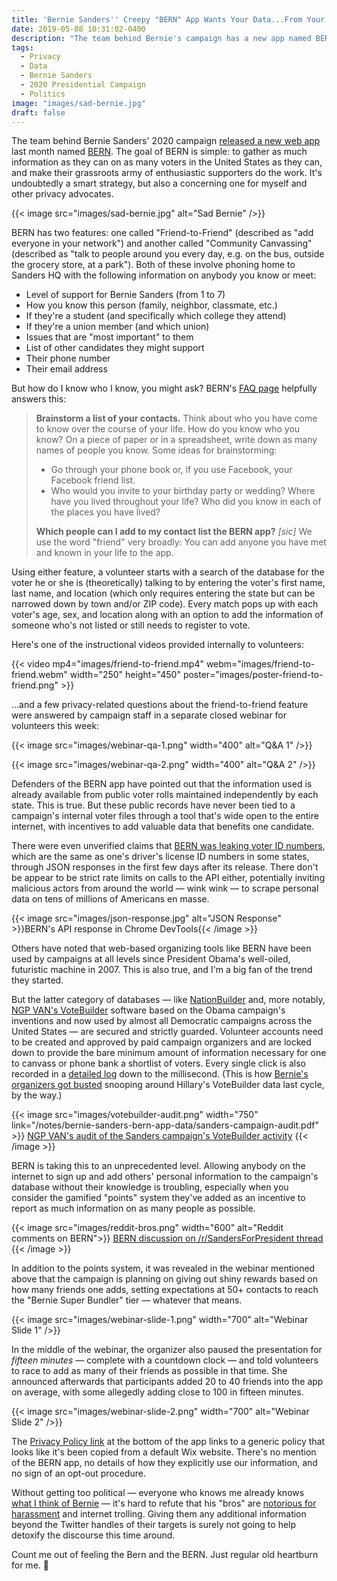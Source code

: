 ```yaml
---
title: 'Bernie Sanders'' Creepy "BERN" App Wants Your Data...From Your Best Friends'
date: 2019-05-08 10:31:02-0400
description: "The team behind Bernie's campaign has a new app named BERN. It's undoubtedly a smart move, but also a concerning one for privacy advocates."
tags:
  - Privacy
  - Data
  - Bernie Sanders
  - 2020 Presidential Campaign
  - Politics
image: "images/sad-bernie.jpg"
draft: false
---
```


The team behind Bernie Sanders' 2020 campaign [released a new web app](https://www.nbcnews.com/politics/2020-election/bernie-sanders-2020-campaign-unveils-app-increase-its-voter-database-n999206) last month named [BERN](https://app.berniesanders.com/). The goal of BERN is simple: to gather as much information as they can on as many voters in the United States as they can, and make their grassroots army of enthusiastic supporters do the work. It's undoubtedly a smart strategy, but also a concerning one for myself and other privacy advocates.

{{< image src="images/sad-bernie.jpg" alt="Sad Bernie" />}}

BERN has two features: one called "Friend-to-Friend" (described as "add everyone in your network") and another called "Community Canvassing" (described as "talk to people around you every day, e.g. on the bus, outside the grocery store, at a park"). Both of these involve phoning home to Sanders HQ with the following information on anybody you know or meet:

- Level of support for Bernie Sanders (from 1 to 7)
- How you know this person (family, neighbor, classmate, etc.)
- If they're a student (and specifically which college they attend)
- If they're a union member (and which union)
- Issues that are "most important" to them
- List of other candidates they might support
- Their phone number
- Their email address

But how do I know who I know, you might ask? BERN's [FAQ page](https://app.berniesanders.com/help/app-frequently-asked-questions/) helpfully answers this:

> **Brainstorm a list of your contacts.** Think about who you have come to know over the course of your life. How do you know who you know? On a piece of paper or in a spreadsheet, write down as many names of people you know. Some ideas for brainstorming:
>
> - Go through your phone book or, if you use Facebook, your Facebook friend list.
> - Who would you invite to your birthday party or wedding? Where have you lived throughout your life? Who did you know in each of the places you have lived?
>
> **Which people can I add to my contact list the BERN app?** _[sic]_
> We use the word "friend" very broadly: You can add anyone you have met and known in your life to the app.

Using either feature, a volunteer starts with a search of the database for the voter he or she is (theoretically) talking to by entering the voter's first name, last name, and location (which only requires entering the state but can be narrowed down by town and/or ZIP code). Every match pops up with each voter's age, sex, and location along with an option to add the information of someone who's not listed or still needs to register to vote.

Here's one of the instructional videos provided internally to volunteers:

{{< video mp4="images/friend-to-friend.mp4" webm="images/friend-to-friend.webm" width="250" height="450" poster="images/poster-friend-to-friend.png" >}}

...and a few privacy-related questions about the friend-to-friend feature were answered by campaign staff in a separate closed webinar for volunteers this week:

{{< image src="images/webinar-qa-1.png" width="400" alt="Q&A 1" />}}

{{< image src="images/webinar-qa-2.png" width="400" alt="Q&A 2" />}}

Defenders of the BERN app have pointed out that the information used is already available from public voter rolls maintained independently by each state. This is true. But these public records have never been tied to a campaign's internal voter files through a tool that's wide open to the entire internet, with incentives to add valuable data that benefits one candidate.

There were even unverified claims that [BERN was leaking voter ID numbers](https://info.idagent.com/blog/bern-app-exposes-150m-voter-records), which are the same as one's driver's license ID numbers in some states, through JSON responses in the first few days after its release. There don't be appear to be strict rate limits on calls to the API either, potentially inviting malicious actors from around the world — wink wink — to scrape personal data on tens of millions of Americans en masse.

{{< image src="images/json-response.jpg" alt="JSON Response" >}}BERN's API response in Chrome DevTools{{< /image >}}

Others have noted that web-based organizing tools like BERN have been used by campaigns at all levels since President Obama's well-oiled, futuristic machine in 2007. This is also true, and I'm a big fan of the trend they started.

But the latter category of databases — like [NationBuilder](https://nationbuilder.com/) and, more notably, [NGP VAN's VoteBuilder](https://act.ngpvan.com/votebuilder) software based on the Obama campaign's inventions and now used by almost all Democratic campaigns across the United States — are secured and strictly guarded. Volunteer accounts need to be created and approved by paid campaign organizers and are locked down to provide the bare minimum amount of information necessary for one to canvass or phone bank a shortlist of voters. Every single click is also recorded in a [detailed log](sanders-campaign-audit.pdf) down to the millisecond. (This is how [Bernie's organizers got busted](https://time.com/4155185/bernie-sanders-hillary-clinton-data/) snooping around Hillary's VoteBuilder data last cycle, by the way.)

{{< image src="images/votebuilder-audit.png" width="750" link="/notes/bernie-sanders-bern-app-data/sanders-campaign-audit.pdf" >}}
[NGP VAN's audit of the Sanders campaign's VoteBuilder activity](/notes/bernie-sanders-bern-app-data/sanders-campaign-audit.pdf)
{{< /image >}}

BERN is taking this to an unprecedented level. Allowing anybody on the internet to sign up and add others' personal information to the campaign's database without their knowledge is troubling, especially when you consider the gamified "points" system they've added as an incentive to report as much information on as many people as possible.

{{< image src="images/reddit-bros.png" width="600" alt="Reddit comments on BERN">}}
[BERN discussion on /r/SandersForPresident thread](https://www.reddit.com/r/SandersForPresident/comments/bi15la/new_get_the_official_bernie_sanders_2020_app_bern/elxi85m/)
{{< /image >}}

In addition to the points system, it was revealed in the webinar mentioned above that the campaign is planning on giving out shiny rewards based on how many friends one adds, setting expectations at 50+ contacts to reach the "Bernie Super Bundler" tier — whatever that means.

{{< image src="images/webinar-slide-1.png" width="700" alt="Webinar Slide 1" />}}

In the middle of the webinar, the organizer also paused the presentation for _fifteen minutes_ — complete with a countdown clock — and told volunteers to race to add as many of their friends as possible in that time. She announced afterwards that participants added 20 to 40 friends into the app on average, with some allegedly adding close to 100 in fifteen minutes.

{{< image src="images/webinar-slide-2.png" width="700" alt="Webinar Slide 2" />}}

The [Privacy Policy link](https://berniesanders.com/privacy-policy/) at the bottom of the app links to a generic policy that looks like it's been copied from a default Wix website. There's no mention of the BERN app, no details of how they explicitly use our information, and no sign of an opt-out procedure.

Without getting too political — everyone who knows me already knows [what I think of Bernie](/notes/millenial-with-hillary-clinton/) — it's hard to refute that his "bros" are [notorious for harassment](https://www.washingtonpost.com/news/the-fix/wp/2016/06/07/the-bernie-bros-are-out-in-full-force-harassing-female-reporters/?utm_term=.795f3a6a6ac9) and internet trolling. Giving them any additional information beyond the Twitter handles of their targets is surely not going to help detoxify the discourse this time around.

Count me out of feeling the Bern and the BERN. Just regular old heartburn for me. 🤢
